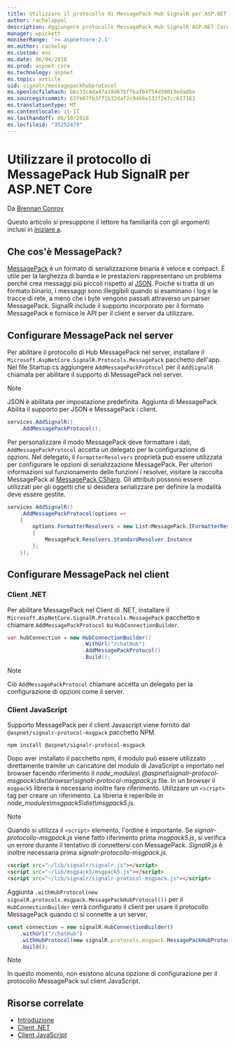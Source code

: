 ```yaml
---
title: Utilizzare il protocollo di MessagePack Hub SignalR per ASP.NET Core
author: rachelappel
description: Aggiungere protocollo MessagePack Hub SignalR ASP.NET Core.
manager: wpickett
monikerRange: '>= aspnetcore-2.1'
ms.author: rachelap
ms.custom: mvc
ms.date: 06/04/2018
ms.prod: aspnet-core
ms.technology: aspnet
ms.topic: article
uid: signalr/messagepackhubprotocol
ms.openlocfilehash: b6c33c4da47a19d67bffbaf84f54d59013edadbe
ms.sourcegitcommit: 63fb07fb3f71b32daf2c9466e132f2e7cc617163
ms.translationtype: MT
ms.contentlocale: it-IT
ms.lasthandoff: 06/10/2018
ms.locfileid: "35252479"
---
```

# <a name="use-messagepack-hub-protocol-in-signalr-for-aspnet-core"></a>Utilizzare il protocollo di MessagePack Hub SignalR per ASP.NET Core

Da [Brennan Conroy](https://github.com/BrennanConroy)

Questo articolo si presuppone il lettore ha familiarità con gli argomenti inclusi in [iniziare a](xref:signalr/get-started).

## <a name="what-is-messagepack"></a>Che cos'è MessagePack?

[MessagePack](https://msgpack.org/index.html) è un formato di serializzazione binaria è veloce e compact. È utile per la larghezza di banda e le prestazioni rappresentano un problema perché crea messaggi più piccoli rispetto al [JSON](https://www.json.org/). Poiché si tratta di un formato binario, i messaggi sono illeggibili quando si esaminano i log e le tracce di rete, a meno che i byte vengono passati attraverso un parser MessagePack. SignalR include il supporto incorporato per il formato MessagePack e fornisce le API per il client e server da utilizzare.

## <a name="configure-messagepack-on-the-server"></a>Configurare MessagePack nel server

Per abilitare il protocollo di Hub MessagePack nel server, installare il `Microsoft.AspNetCore.SignalR.Protocols.MessagePack` pacchetto dell'app. Nel file Startup.cs aggiungere `AddMessagePackProtocol` per il `AddSignalR` chiamata per abilitare il supporto di MessagePack nel server.

> [!NOTE]
> JSON è abilitata per impostazione predefinita. Aggiunta di MessagePack Abilita il supporto per JSON e MessagePack i client.

```csharp
services.AddSignalR()
    .AddMessagePackProtocol();
```

Per personalizzare il modo MessagePack deve formattare i dati, `AddMessagePackProtocol` accetta un delegato per la configurazione di opzioni. Nel delegato, il `FormatterResolvers` proprietà può essere utilizzata per configurare le opzioni di serializzazione MessagePack. Per ulteriori informazioni sul funzionamento delle funzioni i resolver, visitare la raccolta MessagePack al [MessagePack CSharp](https://github.com/neuecc/MessagePack-CSharp). Gli attributi possono essere utilizzati per gli oggetti che si desidera serializzare per definire la modalità deve essere gestite.

```csharp
services.AddSignalR()
    .AddMessagePackProtocol(options =>
    {
        options.FormatterResolvers = new List<MessagePack.IFormatterResolver>()
        {
            MessagePack.Resolvers.StandardResolver.Instance
        };
    });
```

## <a name="configure-messagepack-on-the-client"></a>Configurare MessagePack nel client

### <a name="net-client"></a>Client .NET

Per abilitare MessagePack nel Client di .NET, installare il `Microsoft.AspNetCore.SignalR.Protocols.MessagePack` pacchetto e chiamare `AddMessagePackProtocol` su `HubConnectionBuilder`.

```csharp
var hubConnection = new HubConnectionBuilder()
                        .WithUrl("/chatHub")
                        .AddMessagePackProtocol()
                        .Build();
```

> [!NOTE]
> Ciò `AddMessagePackProtocol` chiamare accetta un delegato per la configurazione di opzioni come il server.

### <a name="javascript-client"></a>Client JavaScript

Supporto MessagePack per il client Javascript viene fornito dal `@aspnet/signalr-protocol-msgpack` pacchetto NPM.

```console
npm install @aspnet/signalr-protocol-msgpack
```

Dopo aver installato il pacchetto npm, il modulo può essere utilizzato direttamente tramite un caricatore del modulo di JavaScript o importato nel browser facendo riferimento il *node_modules\\ @aspnet\signalr-protocol-msgpack\dist\browser\signalr-protocol-msgpack.js*  file. In un browser il `msgpack5` libreria è necessario inoltre fare riferimento. Utilizzare un `<script>` tag per creare un riferimento. La libreria è reperibile in *node_modules\msgpack5\dist\msgpack5.js*.

> [!NOTE]
> Quando si utilizza il `<script>` elemento, l'ordine è importante. Se *signalr-protocollo-msgpack.js* viene fatto riferimento prima *msgpack5.js*, si verifica un errore durante il tentativo di connettersi con MessagePack. *SignalR.js* è inoltre necessaria prima *signalr-protocollo-msgpack.js*.

```html
<script src="~/lib/signalr/signalr.js"></script>
<script src="~/lib/msgpack5/msgpack5.js"></script>
<script src="~/lib/signalr/signalr-protocol-msgpack.js"></script>
```

Aggiunta `.withHubProtocol(new signalR.protocols.msgpack.MessagePackHubProtocol())` per il `HubConnectionBuilder` verrà configurato il client per usare il protocollo MessagePack quando ci si connette a un server.

```javascript
const connection = new signalR.HubConnectionBuilder()
    .withUrl("/chatHub")
    .withHubProtocol(new signalR.protocols.msgpack.MessagePackHubProtocol())
    .build();
```

> [!NOTE]
> In questo momento, non esistono alcuna opzione di configurazione per il protocollo MessagePack sul client JavaScript.

## <a name="related-resources"></a>Risorse correlate

* [Introduzione](xref:signalr/get-started)
* [Client .NET](xref:signalr/dotnet-client)
* [Client JavaScript](xref:signalr/javascript-client)
